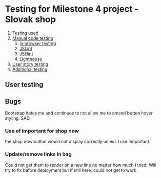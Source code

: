 # Testing for Milestone 4 project - Slovak shop 

1. [Testing used](#testing-used)
2. [Manual code testing](#manual-code-testing)
    1. [In browser testing](#in-browser-testing)
    2. [JSLint](#jslint)
    3. [JSHint](#jshint)
    4. [Lighthouse](#lighthouse)
3. [User story testing](#user-testing)
4. [Additional testing](#additional-testing)


## User testing


## Bugs

Bootstrap hates me and continues to not allow me to amend button hover styling. SAD.

### Use of important for shop now

the shop now button would not display correctly unless I use !important. 

### Update/remove links in bag

Could not get them to render on a new line no matter how much I tried. Will try to fix before deployment but if still here, could not get to work.